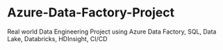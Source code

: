 # Azure-Data-Factory-Project
Real world Data Engineering Project using Azure Data Factory, SQL, Data Lake, Databricks, HDInsight, CI/CD
